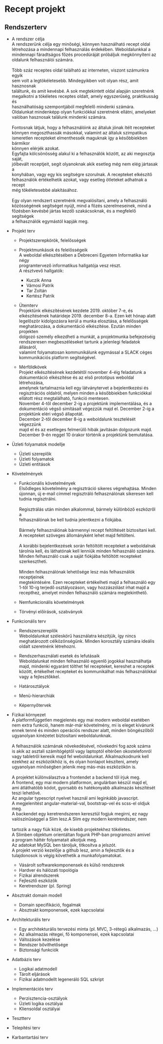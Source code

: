 # Recept projekt

Rendszerterv
---
- A rendszer célja <br/>
A rendszerünk célja egy minőségi, könnyen használható recept oldal <br/>
létrehozása a mindennapi felhasználás érdekében. Weboldalunkkal a <br/>
mindennapi fáradtságos főzés procedúráját próbáljuk megkönnyíteni az <br/>
oldalunk felhasználói számára. <br/>
<br/>Több száz receptes oldal található az interneten, viszont számunkra egyik <br/>
sem volt a legtökéletesebb. Mindegyikben volt olyan rész, amit hasznosnak <br/>
találtunk, és amit kevésbé. A sok megtekintett oldal alapján szeretnénk<br/>
megalkotni a tökéletes receptes oldalt, amely egyszerűség, praktikusság és <br/>
használhatóság szempontjából megfelelő mindenki számára. <br/>
Oldalunkat mindenképp olyan funkciókkal szeretnénk ellátni, amelyeket <br/>
valóban hasznosak találunk mindenki számára.<br/>
<br/>Fontosnak látjuk, hogy a felhasználóink az általuk jónak ítélt recepteket<br/>
könnyen megoszthassák másokkal, valamint az általuk szimpatikus <br/>
ismeretlen recepteket elmenthessék maguknak így a későbbiekben bármikor <br/>
könnyen elérjék azokat. <br/>
Egyfajta kölcsönösség alakul ki a felhasználók között, az aki megosztja saját, <br/>
jólbevált receptjeit, segít olyanoknak akik esetleg még nem elég jártasak a <br/>
konyhában, vagy egy kis segítségre szorulnak. A recepteket elkészítő <br/>
felhasználók értékelhetik azokat, vagy esetleg ötleteket adhatnak a recept <br/>
még tökéletesebbé alakításához. <br/>
<br/>Egy olyan rendszert szeretnénk megvalósítani, amely a felhasználó <br/>
közösségének segítséget nyújt, mind a főzés szerelmeseinek, mind a <br/>
főzésben kevésbé jártas kezdő szakácsoknak, és a megfelelő segítségek <br/>
a felhasználók egymástól kapják meg.<br/>


- Projekt terv
    - Projektszerepkörök, felelősségek
    - Projektmunkások és felelősségeik <br/>
        A weboldal elkészítésében a Debreceni Egyetem Informatika kar négy <br/>
        programtervező informatikus hallgatója vesz részt.  <br/>
        A résztvevő hallgatók: <br/>
        - Kuczik Anna
        - Vámosi Patrik
        - Tar Zoltán
        - Kertész Patrik
    - Ütemterv<br/>
Projektünk elkészítésének kezdete 2019. október 7-e, és <br/>
        elkészítésének határideje 2019. december 8-a. Ezen két hónap alatt <br/>
        legelőször kidolgozásra kerül a munka elosztása, a felelősségek <br/>
        meghatározása, a dokumentáció elkészítése. Ezután minden projekten <br/>
        dolgozó személy elkezdheti a munkát, a projektmunka befejezéséig <br/>
        rendszeresen megbeszéléseket tartunk a jelenlegi feladatok állásáról,<br/>
        valamint folyamatosan kommunikálunk egymással a SLACK céges <br/>
        kommunikációs platform segítségével.  <br/>
        
    - Mérföldkövek<br/>
Projekt elkészítésének kezdetétől november 4-éig feladatunk a <br/>
dokumentáció elkészítése és az első prototípus weboldal létrehozása, <br/>
amelynek tartalmaznia kell egy látványtervet a bejelentkezési és <br/>
regisztrációs oldalról, melyen minden a későbbiekben funkciókkal <br/>
ellátott rész megtalálható, funkció mentesen. <br/>
        November 4-től december 2-ig a projektünk implementálása, és a <br/>
        dokumentáció végső simításait végezzük majd el. December 2-ig a<br/>
        projektünk eléri végső állapotát.<br/>
        December 2-től december 8-ig a weboldalunk tesztelését végezzünk<br/>
        majd el és az esetleges felmerülő hibák javításán dolgozunk majd.  <br/>
        December 9-én reggel 10 órakor történik a projektünk bemutatása.<br/>
        
- Üzleti folyamatok modellje
  - Üzleti szereplők
  - Üzleti folyamatok
  - Üzleti entitások
- Követelmények
  - Funkcionális követelmények <br/>
Elsődleges követelmény a regisztráció sikeres végrehajtása. Minden<br/>
újonnan, új e-mail címmel regisztráló felhasználónak sikeresen kell <br/>
tudnia regisztrálni. <br/>
<br/>Regisztrálás után minden alkalommal, bármely különböző eszközről a <br/>
felhasználónak be kell tudnia jelentkezni a fiókjába.<br/>
<br/>Bármely felhasználónak bármennyi recept feltöltését biztosítani kell.<br/>
A recepteket szöveges állományként lehet majd feltölteni. <br/>
<br/>A korábbi bejelentkezések során feltöltött recepteket a weboldalnak <br/>
tárolnia kell, és láthatónak kell lenniük minden felhasználó számára. <br/>
Minden felhasználó csak a saját fiókjába feltöltött recepteket <br/>
szerkesztheti.<br/>
<br/>Minden felhasználónak lehetősége lesz más felhasználók receptjeinek <br/>
megtekintésére. Ezen recepteket értékelheti majd a felhasználó egy<br/>
1-től 10-ig terjedő osztályozáson, vagy hozzászólást írhat majd a <br/>
recepthez, amelyet minden felhasználó számára megtekinthető.<br/>

  - Nemfunkcionális követelmények
  - Törvényi előírások, szabványok 
- Funkcionális terv
  - Rendszerszereplők <br/>
  Weboldalunkat széleskörű használatra készítjük, így nincs <br/>
  meghatározott célközönségünk. Minden korosztály számára ideális <br/>
  oldalt szeretnénk létrehozni.<br/>

  - Rendszerhasználati esetek és lefutásaik<br/>
  Weboldalunkat minden felhasználó egyenlő jogokkal használhatja<br/>
  majd, mindenki egyaránt tölthet fel recepteket, kereshet a receptek <br/>
  között, értékelhet recepteket és  kommunikálhat más felhasználókkal <br/>
  vagy a fejlesztőkkel.<br/>

  - Határosztályok
  - Menü-hierarchiák
  - Képernyőtervek
- Fizikai környezet<br/>
A platformfüggetlen megjelenés egy mai modern weboldal esetében <br/>
nem extra funkció, hanem már-már követelmény, mi is eleget kívánunk <br/>
ennek tenné és minden operációs rendszer alatt, minden böngészőből  <br/>
ugyanolyan kinézetet biztosítani weboldalunknak. <br/>
<br/>A felhasználók számának növekedésével, növekedni fog azok száma <br/>
is akik az asztali számítógéptől vagy laptoptól eltérően okostelefonról<br/>
vagy tabletről keresik majd fel weboldalunkat. Alkalmazkodnunk kell <br/>
ezekhez az eszközökhöz is, és olyan honlapot készíteni, amely <br/>
ugyanolyan minőségben jelenik meg más-más eszközökön is. <br/>
    <br/>A projektet különválasztva a frontendet a backend től írjuk meg.<br/>
    A frontend, egy mai modern platformon, angulárban készül majd el,<br/>
    ami átláthatóbb kódot, gyorsabb és hatékonyabb alkalmazás készítését <br/>
    teszi lehetővé.<br/>
    Az angular typescript nyelvet használ ami leginkább javascript.<br/>
    A megjelenítést angular-material-val, bootstrap-vel és scss-el oldjuk <br/>
    meg.<br/>
            A backendet egy keretrendszeren keresztül fogjuk megirni, ez nagy<br/>
            valószínűséggel a Slim lesz.A Slim egy modern keretrendszer, nem    <br/>   
    tartozik a nagy fiúk közé, de kisebb projektekhez tökéletes.<br/>
    A Slimben objektum orientáltan fogunk PHP-ban programozni amivel<br/>
        a program háttér folyamatait alkotjuk meg.<br/>
        Az adatokat MySQL ben tároljuk, titkosítva a jelszót.<br/>
    A projekt verzió kezelője a github lesz, amin a fejlesztők és a<br/>
            tulajdonosok is végig követhetik a munkafolyamatokat.<br/>

  - Vásárolt softwarekomponensek és külső rendszerek
  - Hardver és hálózati topológia
  - Fizikai alrendszerek
  - Fejlesztő eszközök
  - Keretrendszer (pl. Spring)
- Absztrakt domain modell
  - Domain specifikáció, fogalmak
  - Absztrakt komponensek, ezek kapcsolatai
  
- Architekturális terv
  - Egy architekturális tervezési minta (pl. MVC, 3-rétegű alkalmazás, …)
  - Az alkalmazás rétegei, fő komponensei, ezek kapcsolatai
  - Változások kezelése
  - Rendszer bővíthetősége
  - Biztonsági funkciók
  
- Adatbázis terv
  - Logikai adatmodell
  - Tárolt eljárások
  - Fizikai adatmodellt legeneráló SQL szkript
  
- Implementációs terv
  - Perzisztencia-osztályok
  - Üzleti logika osztályai
  - Kliensoldal osztályai
  
- Tesztterv
 
- Telepítési terv

- Karbantartási terv
